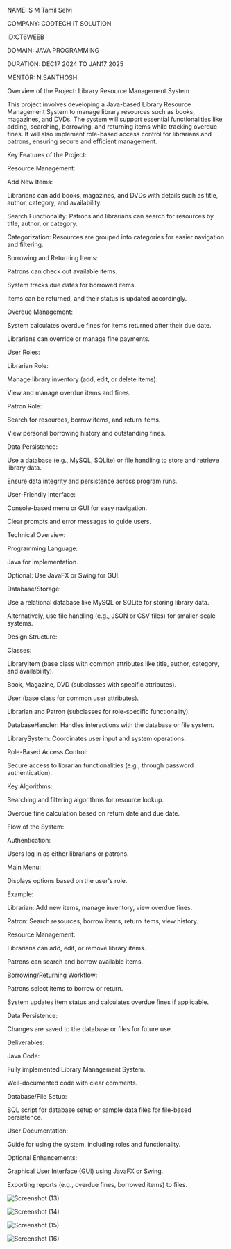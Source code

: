 NAME: S M Tamil Selvi

COMPANY: CODTECH IT SOLUTION

ID:CT6WEEB

DOMAIN: JAVA PROGRAMMING

DURATION: DEC17 2024 TO JAN17 2025

MENTOR: N.SANTHOSH

Overview of the Project: Library Resource Management System

This project involves developing a Java-based Library Resource Management System to manage library resources such as books, magazines, and DVDs. The system will support essential functionalities like adding, searching, borrowing, and returning items while tracking overdue fines. It will also implement role-based access control for librarians and patrons, ensuring secure and efficient management.

Key Features of the Project:

Resource Management:

Add New Items:

Librarians can add books, magazines, and DVDs with details such as title, author, category, and availability.

Search Functionality: Patrons and librarians can search for resources by title, author, or category.

Categorization: Resources are grouped into categories for easier navigation and filtering.

Borrowing and Returning Items:

Patrons can check out available items.

System tracks due dates for borrowed items.

Items can be returned, and their status is updated accordingly.

Overdue Management:

System calculates overdue fines for items returned after their due date.

Librarians can override or manage fine payments.

User Roles:

Librarian Role:

Manage library inventory (add, edit, or delete items).

View and manage overdue items and fines.

Patron Role:

Search for resources, borrow items, and return items.

View personal borrowing history and outstanding fines.

Data Persistence:

Use a database (e.g., MySQL, SQLite) or file handling to store and retrieve library data.

Ensure data integrity and persistence across program runs.

User-Friendly Interface:

Console-based menu or GUI for easy navigation.

Clear prompts and error messages to guide users.

Technical Overview:

Programming Language:

Java for implementation.

Optional: Use JavaFX or Swing for GUI.

Database/Storage:

Use a relational database like MySQL or SQLite for storing library data.

Alternatively, use file handling (e.g., JSON or CSV files) for smaller-scale systems.

Design Structure:

Classes:

LibraryItem (base class with common attributes like title, author, category, and availability).

Book, Magazine, DVD (subclasses with specific attributes).

User (base class for common user attributes).

Librarian and Patron (subclasses for role-specific functionality).

DatabaseHandler: Handles interactions with the database or file system.

LibrarySystem: Coordinates user input and system operations.

Role-Based Access Control:

Secure access to librarian functionalities (e.g., through password authentication).

Key Algorithms:

Searching and filtering algorithms for resource lookup.

Overdue fine calculation based on return date and due date.

Flow of the System:

Authentication:

Users log in as either librarians or patrons.

Main Menu:

Displays options based on the user's role.

Example:

Librarian: Add new items, manage inventory, view overdue fines.

Patron: Search resources, borrow items, return items, view history.

Resource Management:

Librarians can add, edit, or remove library items.

Patrons can search and borrow available items.

Borrowing/Returning Workflow:

Patrons select items to borrow or return.

System updates item status and calculates overdue fines if applicable.

Data Persistence:

Changes are saved to the database or files for future use.

Deliverables:

Java Code:

Fully implemented Library Management System.

Well-documented code with clear comments.

Database/File Setup:

SQL script for database setup or sample data files for file-based persistence.

User Documentation:

Guide for using the system, including roles and functionality.

Optional Enhancements:

Graphical User Interface (GUI) using JavaFX or Swing.

Exporting reports (e.g., overdue fines, borrowed items) to files.

![Screenshot (13)](https://github.com/user-attachments/assets/33663cc0-76f0-427c-8036-e89d6d8073e7)

![Screenshot (14)](https://github.com/user-attachments/assets/d08164cf-2c94-4f2d-91db-5ea095e8ba74)

![Screenshot (15)](https://github.com/user-attachments/assets/719325b2-e72f-4ee6-a1e4-8e9126be441d)

![Screenshot (16)](https://github.com/user-attachments/assets/4da59512-b083-41fa-87e8-dd42c9bbe59f)


